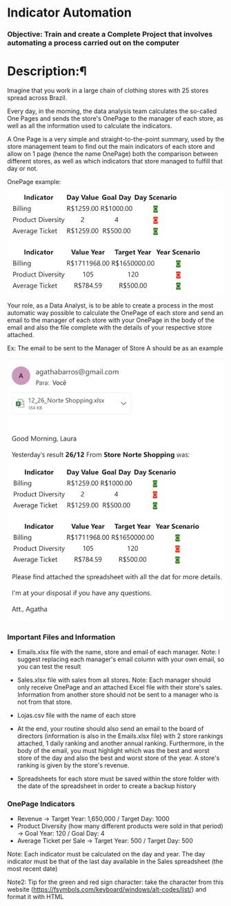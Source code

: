 # Indicator Automation

### Objective: Train and create a Complete Project that involves automating a process carried out on the computer

# Description:¶

Imagine that you work in a large chain of clothing stores with 25 stores spread across Brazil.

Every day, in the morning, the data analysis team calculates the so-called One Pages and sends the store's OnePage to the manager of each store, as well as all the information used to calculate the indicators.

A One Page is a very simple and straight-to-the-point summary, used by the store management team to find out the main indicators of each store and allow on 1 page (hence the name OnePage) both the comparison between different stores, as well as which indicators that store managed to fulfill that day or not.

OnePage example:


![alt text](image.png)


Your role, as a Data Analyst, is to be able to create a process in the most automatic way possible to calculate the OnePage of each store and send an email to the manager of each store with your OnePage in the body of the email and also the file complete with the details of your respective store attached.

Ex: The email to be sent to the Manager of Store A should be as an example



![alt text](<Screenshot 2024-02-22 at 22.07.56.png>)



### Important Files and Information

- Emails.xlsx file with the name, store and email of each manager. Note: I suggest replacing each manager's email column with your own email, so you can test the result

- Sales.xlsx file with sales from all stores. Note: Each manager should only receive OnePage and an attached Excel file with their store's sales. Information from another store should not be sent to a manager who is not from that store.

- Lojas.csv file with the name of each store

- At the end, your routine should also send an email to the board of directors (information is also in the Emails.xlsx file) with 2 store rankings attached, 1 daily ranking and another annual ranking. Furthermore, in the body of the email, you must highlight which was the best and worst store of the day and also the best and worst store of the year. A store's ranking is given by the store's revenue.

- Spreadsheets for each store must be saved within the store folder with the date of the spreadsheet in order to create a backup history

### OnePage Indicators

- Revenue -> Target Year: 1,650,000 / Target Day: 1000
- Product Diversity (how many different products were sold in that period) -> Goal Year: 120 / Goal Day: 4
- Average Ticket per Sale -> Target Year: 500 / Target Day: 500

Note: Each indicator must be calculated on the day and year. The day indicator must be that of the last day available in the Sales spreadsheet (the most recent date)

Note2: Tip for the green and red sign character: take the character from this website (https://fsymbols.com/keyboard/windows/alt-codes/list/) and format it with HTML



